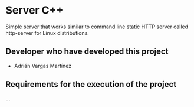 # Server C++

Simple server that works similar to command line static HTTP server called http-server for Linux distributions.

## **Developer who have developed this project**
- Adrián Vargas Martínez

## **Requirements for the execution of the project**
...

